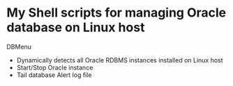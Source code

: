 My Shell scripts for managing Oracle database on Linux host
===========================================================

DBMenu

- Dynamically detects all Oracle RDBMS instances installed on Linux host
- Start/Stop Oracle instance
- Tail database Alert log file

